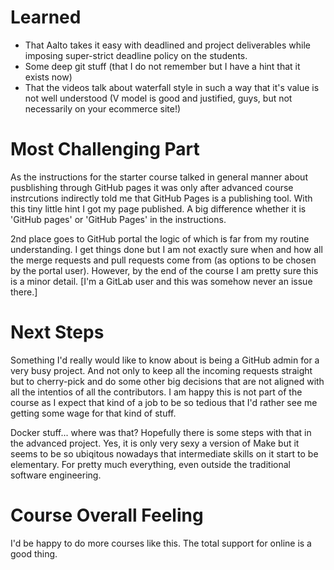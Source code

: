 Learned
=======
* That Aalto takes it easy with deadlined and project deliverables while imposing super-strict deadline policy on the students.
* Some deep git stuff (that I do not remember but I have a hint that it exists now)
* That the videos talk about waterfall style in such a way that it's value is not well understood (V model is good and justified, guys, but not necessarily on your ecommerce site!)


Most Challenging Part
=====================
As the instructions for the starter course talked in general manner about pusblishing through GitHub pages it was only after advanced course instrcutions indirectly told me that GitHub Pages is a publishing tool. With this tiny little hint I got my page published. A big difference whether it is 'GitHub pages' or 'GitHub Pages' in the instructions.

2nd place goes to GitHub portal the logic of which is far from my routine understanding. I get things done but I am not exactly sure when and how all the merge requests and pull requests come from (as options to be chosen by the portal user). However, by the end of the course I am pretty sure this is a minor detail. [I'm a GitLab user and this was somehow never an issue there.]


Next Steps
==========
Something I'd really would like to know about is being a GitHub admin for a very busy project. And not only to keep all the incoming requests straight but to cherry-pick and do some other big decisions that are not aligned with all the intentios of all the contributors. I am happy this is not part of the course as I expect that kind of a job to be so tedious that I'd rather see me getting some wage for that kind of stuff.

Docker stuff... where was that? Hopefully there is some steps with that in the advanced project. Yes, it is only very sexy a version of Make but it seems to be so ubiqitous nowadays that intermediate skills on it start to be elementary. For pretty much everything, even outside the traditional software engineering.


Course Overall Feeling
======================
I'd be happy to do more courses like this. The total support for online is a good thing.

